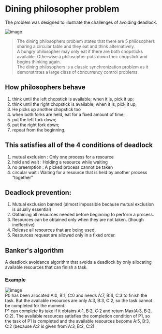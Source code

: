 # Dining philosopher problem
The problem was designed to illustrate the challenges of avoiding deadlock.<br>

![image](https://user-images.githubusercontent.com/67142421/176333583-a1ffafd2-a73b-4a73-bbe4-706c0e076d25.png)

>The dining philosophers problem states that there are 5 philosophers sharing a circular table and they eat and think alternatively.<br>
>A hungry philosopher may only eat if there are both chopsticks available. Otherwise a philosopher puts down their chopstick and begins thinking again.<br>
>The dining philosophers is a classic synchronization problem as it demonstrates a large class of concurrency control problems.<br>

## How philosophers behave
1. think until the left chopstick is available; when it is, pick it up;
2. think until the right chopstick is available; when it is, pick it up;
3. He picks up another chopstick too
4. when both forks are held, eat for a fixed amount of time;
5. put the left fork down;
6. put the right fork down;
7. repeat from the beginning.

## This satisfies all of the 4 conditions of deadlock
1. mutual exclusion : Only one process for a resource
2. hold and wait : Holding a resource while waiting
3. no preemption : A picked process cannot be taken
4. circular wait : Waiting for a resource that is held by another process “together”

## Deadlock prevention: 
1. Mutual exclusion banned (almost impossible because mutual exclusion is usually essential)
2. Obtaining all resources needed before beginning to perform a process.
3. Resources can be obtained only when they are not taken. (though ineffective)
4. Release all resources that are being used,
5. Resources request are allowed only in a fixed order.

## Banker's algorithm 
A deadlock avoidance algorithm that avoids a deadlock by only allocating available resources that can finish a task.<br>

### Example
![image](https://user-images.githubusercontent.com/67142421/176335355-321373a4-e7db-429f-9728-f2e3bdd1c302.png)<br>
P0 has been allocated A:0, B:1, C:0 and needs A:7, B:4, C:3 to finish the task. But the available resources are only A:3, B:3, C:2, so the task cannot be completed
for the moment.<br>
P1 can complete its take if it obtains A:1, B:2, C:2 and return Max(A:3, B:2, C:2). The available resources satisfies the completion condition of P1, so the task
of P1 is completed and the available resources become A:5, B:3, C:2 (because A:2 is given from A:3, B:2, C:2)
